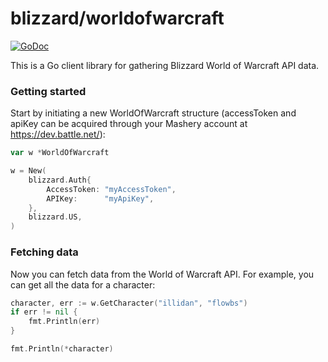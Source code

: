 # blizzard/worldofwarcraft

[![GoDoc](https://godoc.org/github.com/FuzzyStatic/blizzard/worldofwarcraft?status.svg)](http://godoc.org/github.com/FuzzyStatic/blizzard/worldofwarcraft)

This is a Go client library for gathering Blizzard World of Warcraft API data.

### Getting started

Start by initiating a new WorldOfWarcraft structure (accessToken and apiKey can be acquired through your Mashery account at https://dev.battle.net/):

```go
var w *WorldOfWarcraft

w = New(
	blizzard.Auth{
		AccessToken: "myAccessToken",
		APIKey:      "myApiKey",
	},
	blizzard.US,
)
```

### Fetching data

Now you can fetch data from the World of Warcraft API. For example, you can get all the data for a character:

```go
character, err := w.GetCharacter("illidan", "flowbs")
if err != nil {
	fmt.Println(err)
}

fmt.Println(*character)
```
